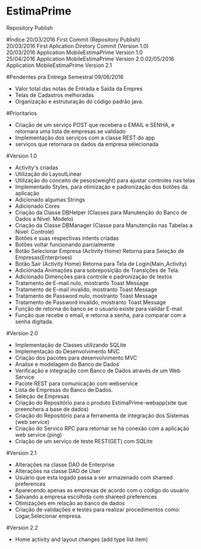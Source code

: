 # EstimaPrime
Repository Publish

#Índice
20/03/2016   First Commit (Repository Publish)   
20/03/2016   First Aplication Diretory Commit (Version 1.0)  
20/03/2016   Application MobileEstimaPrime Version 1.0   
25/04/2016   Application MobileEstimaPrime Version 2.0
02/05/2016   Application MobileEstimaPrime Version 2.1  

#Pendentes pra Entrega Semestral 09/06/2016
- Valor total das notas de Entrada e Saída da Empres
- Telas de Cadastros melhoradas
- Organização e estruturação do código padrão java.


#Prioritarios
- Criação de um serviço POST que recebera o EMAIL e SENHA, e retornara uma lista de empresas se validado  
- Implementação dos serviços com a classe REST do app   
- serviços que retornara os dados da empresa selecionada  

#Version 1.0
- Activity's criadas
- Utilização do LayoutLinear
- Utilização do conceito de pesos(weight) para ajustar controles nas telas
- Implementado Styles, para otimização e padronização dos botões da aplicação
- Adicionado algumas Strings
- Adicionado Cores
- Criação da Classe DBHelper (Classes para Manutenção do Banco de Dados a Nível: Modelo)
- Criação da Classe DBManager (Classe para Manutenção nas Tabelas a Nivel: Controle)
- Botões e suas respectivas intents criadas
- Botões voltar funcionando parcialmente
- Botão Selecionar Empresa (Activity Home) Retorna para Seleção de Empresas(Enterprises)
- Botão Sair (Activity Home) Retorna para Tela de Login(Main_Activity)
- Adicionada Animações para sobreposiçlão de Transições de Tela.
- Adicionado Dimenções para controle e padronização de textos
- Tratamento de E-mail nulo, mostranto Toast Message
- Tratamento de E-mail invalido, mostranto Toast Message
- Tratamento de Password nulo, mostranto Toast Message
- Tratamento de Password invalido, mostranto Toast Message
- Função de retorna do banco se o usuario existe para validar E-mail
- Função que recebe o email, e retorna a senha, para comparar com a senha digitada.

#Version 2.0   
- Implementação de Classes utilizando SQLite    
- Implementação do Desenvolvimento MVC    
- Criação dos pacotes para desenvolvimento MVC    
- Analise e modelagem do Banco de Dados   
- Verificação e integração com Banco de Dados através de um Web Service      
- Pacote REST para comunicação com webservice   
- Lista de Empresas do Banco de Dados.
- Seleção de Empresas
- Criação do Repositório para o produto EstimaPrime-webapp(site que preenchera a base de dados)
- Criação do Repositório para a ferramenta de integração dos Sistemas (web service)   
- Criação do Servico RPC para retornar se há conexão com a aplicação web service (ping)   
- Criação de um serviço de teste REST(GET) com SQLite   

#Version 2.1
- Alterações na classe DAO de Enterprise    
- Alterações na classe DAO de User  
- Usuário que esta logado passa a ser armazenado com shareed preferences  
- Aparecendo apenas as empresas de acordo com o código do usuário   
- Salvando a empresa escolhida com shareed preferences  
- Otimizações em relação ao banco de dados  
- Criação de validações e testes para realizar procedimentos como: Logar,Selecionar empresa.  
  
#Version 2.2  
- Home activity and layout changes (add type list item)   
